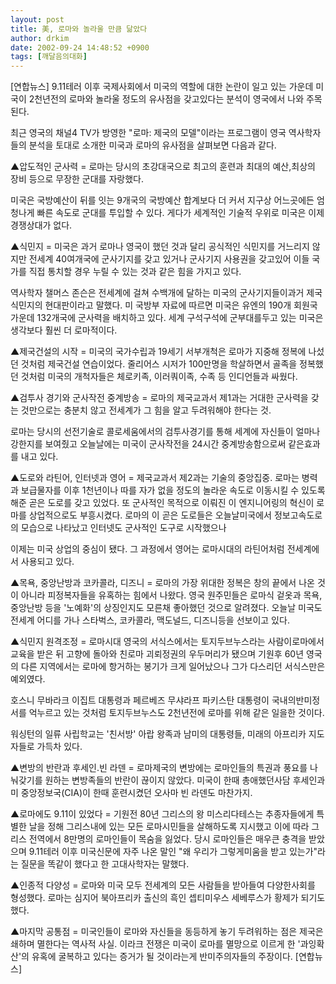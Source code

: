 ```yaml
---
layout: post
title: 美, 로마와 놀라울 만큼 닮았다
author: drkim
date: 2002-09-24 14:48:52 +0900
tags: [깨달음의대화]
---
```

[연합뉴스] 9.11테러 이후 국제사회에서 미국의 역할에 대한 논란이 일고 있는 가운데 미국이 2천년전의 로마와 놀라울 정도의 유사점을 갖고있다는 분석이 영국에서 나와 주목된다.
  

  
최근 영국의 채널4 TV가 방영한 "로마: 제국의 모델"이라는 프로그램이 영국 역사학자들의 분석을 토대로 소개한 미국과 로마의 유사점을 살펴보면 다음과 같다.
  

  
▲압도적인 군사력 = 로마는 당시의 초강대국으로 최고의 훈련과 최대의 예산,최상의 장비 등으로 무장한 군대를 자랑했다.
  

  
미국은 국방예산이 뒤를 잇는 9개국의 국방예산 합계보다 더 커서 지구상 어느곳에든 엄청나게 빠른 속도로 군대를 투입할 수 있다. 게다가 세계적인 기술적 우위로 미국은 이제 경쟁상대가 없다.
  

  
▲식민지 = 미국은 과거 로마나 영국이 했던 것과 달리 공식적인 식민지를 거느리지 않지만 전세계 40여개국에 군사기지를 갖고 있거나 군사기지 사용권을 갖고있어 이들 국가를 직접 통치할 경우 누릴 수 있는 것과 같은 힘을 가지고 있다.
  

  
역사학자 챌머스 존슨은 전세계에 걸쳐 수백개에 달하는 미국의 군사기지들이과거 제국식민지의 현대판이라고 말했다. 미 국방부 자료에 따르면 미국은 유엔의 190개 회원국 가운데 132개국에 군사력을 배치하고 있다. 세계 구석구석에 군부대를두고 있는 미국은 생각보다 훨씬 더 로마적이다.
  

  
▲제국건설의 시작 = 미국의 국가수립과 19세기 서부개척은 로마가 지중해 정복에 나섰던 것처럼 제국건설 연습이었다. 줄리어스 시저가 100만명을 학살하면서 골족을 정복했던 것처럼 미국의 개척자들은 체로키족, 이러쿼이족, 수족 등 인디언들과 싸웠다.
  

  
▲검투사 경기와 군사작전 중계방송 = 로마의 제국교과서 제1과는 거대한 군사력을 갖는 것만으로는 충분치 않고 전세계가 그 힘을 알고 두려워해야 한다는 것.
  

  
로마는 당시의 선전기술로 콜로세움에서의 검투사경기를 통해 세계에 자신들이 얼마나 강한지를 보여줬고 오늘날에는 미국이 군사작전을 24시간 중계방송함으로써 같은효과를 내고 있다.
  

  
▲도로와 라틴어, 인터넷과 영어 = 제국교과서 제2과는 기술의 중앙집중. 로마는 병력과 보급물자를 이후 1천년이나 따를 자가 없을 정도의 놀라운 속도로 이동시킬 수 있도록 해준 곧은 도로를 갖고 있었다. 또 군사적인 목적으로 이뤄진 이 엔지니어링의 혁신이 로마를 상업적으로도 부흥시켰다. 로마의 이 곧은 도로들은 오늘날미국에서 정보고속도로의 모습으로 나타났고 인터넷도 군사적인 도구로 시작했으나
  

  
이제는 미국 상업의 중심이 됐다. 그 과정에서 영어는 로마시대의 라틴어처럼 전세계에서 사용되고 있다.
  

  
▲목욕, 중앙난방과 코카콜라, 디즈니 = 로마의 가장 위대한 정복은 창의 끝에서 나온 것이 아니라 피정복자들을 유혹하는 힘에서 나왔다. 영국 원주민들은 로마식 겉옷과 목욕, 중앙난방 등을 '노예화'의 상징인지도 모른채 좋아했던 것으로 알려졌다. 오늘날 미국도 전세계 어디를 가나 스타벅스, 코카콜라, 맥도널드, 디즈니등을 선보이고 있다.
  

  
▲식민지 원격조정 = 로마시대 영국의 서식스에서는 토지두브누스라는 사람이로마에서 교육을 받은 뒤 고향에 돌아와 친로마 괴뢰정권의 우두머리가 됐으며 기원후 60년 영국의 다른 지역에서는 로마에 항거하는 봉기가 크게 일어났으나 그가 다스리던 서식스만은 예외였다.
  

  
호스니 무바라크 이집트 대통령과 페르베즈 무샤라프 파키스탄 대통령이 국내의반미정서를 억누르고 있는 것처럼 토지두브누스도 2천년전에 로마를 위해 같은 일을한 것이다.
  

  
워싱턴의 일류 사립학교는 '친서방' 아랍 왕족과 남미의 대통령들, 미래의 아프리카 지도자들로 가득차 있다.
  

  
▲변방의 반란과 후세인.빈 라덴 = 로마제국의 변방에는 로마인들의 특권과 풍요를 나눠갖기를 원하는 변방족들의 반란이 끊이지 않았다. 미국이 한때 총애했던사담 후세인과 미 중앙정보국(CIA)이 한때 훈련시켰던 오사마 빈 라덴도 마찬가지.
  

  
▲로마에도 9.11이 있었다 = 기원전 80년 그리스의 왕 미스리다테스는 추종자들에게 특별한 날을 정해 그리스내에 있는 모든 로마시민들을 살해하도록 지시했고 이에 따라 그리스 전역에서 8만명의 로마인들이 목숨을 잃었다. 당시 로마인들은 매우큰 충격을 받았으며 9.11테러 이후 미국신문에 자주 나온 말인 "왜 우리가 그렇게미움을 받고 있는가"라는 질문을 똑같이 했다고 한 고대사학자는 말했다.
  

  
▲인종적 다양성 = 로마와 미국 모두 전세계의 모든 사람들을 받아들여 다양한사회를 형성했다. 로마는 심지어 북아프리카 출신의 흑인 셉티미우스 세베루스가 황제가 되기도 했다.
  

  
▲마지막 공통점 = 미국인들이 로마와 자신들을 동등하게 놓기 두려워하는 점은 제국은 쇄하며 멸한다는 역사적 사실. 이라크 전쟁은 미국이 로마를 멸망으로 이르게 한 '과잉확산'의 유혹에 굴복하고 있다는 증거가 될 것이라는게 반미주의자들의 주장이다. [연합뉴스]